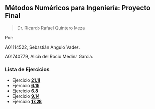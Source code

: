 ## Métodos Numéricos para Ingeniería: Proyecto Final
>Dr. Ricardo Rafael Quintero Meza

Por:
  
A01114522, Sebastián Angulo Vadez.
  
A01740779, Alicia del Rocio Medina Garcia.

### Lista de Ejercicios

* Ejercicio **[21.11]()**
* Ejercicio **[6.19]()**
* Ejercicio **[6.8]()**
* Ejercicio **[9.14]()**
* Ejercicio **[17.28]()**
